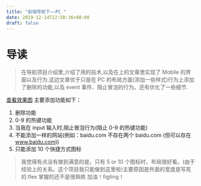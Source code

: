 ```yaml
---
title: "前端导航下——PC "
date: 2019-12-14T22:50:36+08:00
draft: false
---
```


# 导读

> 在导航项目介绍里,介绍了用的技术,以及在上的文章里实现了 Mobile 的界面以及行为.这边文章优于只是在 PC 的布局方面(添加一些样式)行为上添加了删除的功能,以及 event 事件、阻止冒泡的行为。还有优化了一些细节.

<a href="http://sunxiaochuang.top/nav-1/dist/index.html" target="_blank">查看效果图</a>
主要添加功能如下：

1. 删除功能
2. 0-9 的热键功能
3. 当我在 input 输入时,阻止冒泡行为(阻止 0-9 的热键功能)
4. 不能添加一样的网站(例如：baidu.com 不存在两个 baidu.com (但可以存在 www.baidu.com))
5. 只能添加 10 个快捷方式图标

> 我觉得有点没有做到满意的是，只有 5 or 10 个图标时，布局很好看。(由于经验上的关系。这个项目我只能做到这里啦)主要原因是外面的宽度是写死的.flex 掌握的还不是很熟练 加油！figting！
